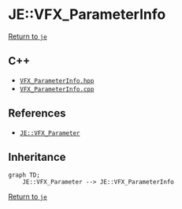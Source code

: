 # JE::VFX_ParameterInfo

[Return to `je`](/docs/je.md)

## C++

- [`VFX_ParameterInfo.hpp`](/src/je/VFX_ParameterInfo.hpp)
- [`VFX_ParameterInfo.cpp`](/src/je/VFX_ParameterInfo.cpp)

## References

- [`JE::VFX_Parameter`](/docs/je/VFX_Parameter.md)

## Inheritance

```mermaid
graph TD;
    JE::VFX_Parameter --> JE::VFX_ParameterInfo
```

[Return to `je`](/docs/je.md)